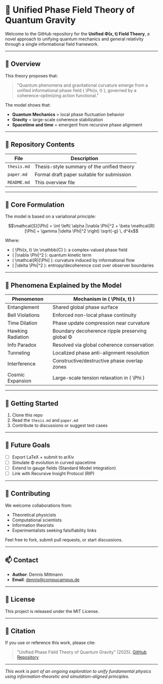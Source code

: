 # 🧠 Unified Phase Field Theory of Quantum Gravity

Welcome to the GitHub repository for the **Unified Φ(x, t) Field Theory**, a novel approach to unifying quantum mechanics and general relativity through a single informational field framework.

---

## 📘 Overview
This theory proposes that:

> "Quantum phenomena and gravitational curvature emerge from a unified informational phase field \( \Phi(x, t) \), governed by a coherence-optimizing action functional."

The model shows that:
- **Quantum Mechanics** = local phase fluctuation behavior
- **Gravity** = large-scale coherence stabilization
- **Spacetime and time** = emergent from recursive phase alignment

---

## 📂 Repository Contents

| File | Description |
|------|-------------|
| `thesis.md` | Thesis-style summary of the unified theory |
| `paper.md` | Formal draft paper suitable for submission |
| `README.md` | This overview file |
---

## 🧮 Core Formulation
The model is based on a variational principle:

```math
\mathcal{S}[\Phi] = \int \left( \alpha |\nabla \Phi|^2 + \beta \mathcal{R}[\Phi] + \gamma |\delta \Phi|^2 \right) \sqrt{-g} \, d^4x
```

Where:
- \( \Phi(x, t) \in \mathbb{C} \): a complex-valued phase field
- \( |\nabla \Phi|^2 \): quantum kinetic term
- \( \mathcal{R}[\Phi] \): curvature induced by informational flow
- \( |\delta \Phi|^2 \): entropy/decoherence cost over observer boundaries

---

## 🔬 Phenomena Explained by the Model
| Phenomenon            | Mechanism in \( \Phi(x, t) \)                          |
|----------------------|--------------------------------------------------------|
| Entanglement         | Shared global phase surface                             |
| Bell Violations      | Enforced non-local phase continuity                     |
| Time Dilation        | Phase update compression near curvature                 |
| Hawking Radiation    | Boundary decoherence ripple preserving global Φ         |
| Info Paradox         | Resolved via global coherence conservation              |
| Tunneling            | Localized phase anti-alignment resolution               |
| Interference         | Constructive/destructive phase overlap zones            |
| Cosmic Expansion     | Large-scale tension relaxation in \( \Phi \)             |

---

## 🚀 Getting Started
1. Clone this repo
2. Read the `thesis.md` and `paper.md`
3. Contribute to discussions or suggest test cases

---

## 🌌 Future Goals
- [ ] Export LaTeX + submit to arXiv
- [ ] Simulate Φ evolution in curved spacetime
- [ ] Extend to gauge fields (Standard Model integration)
- [ ] Link with Recursive Insight Protocol (RIP)

---

## 🤝 Contributing
We welcome collaborations from:
- Theoretical physicists
- Computational scientists
- Information theorists
- Experimentalists seeking falsifiability links

Feel free to fork, submit pull requests, or start discussions.

---

## 📫 Contact
- **Author**: Dennis Mittmann
- **Email**: dennis@compucampus.de
---

## 📜 License
This project is released under the MIT License.

---

## 🌟 Citation
If you use or reference this work, please cite:
> "Unified Phase Field Theory of Quantum Gravity" (2025). [GitHub Repository](https://github.com/Maetti79/Unified-Phi-Theory)

---

_This work is part of an ongoing exploration to unify fundamental physics using information-theoretic and simulation-aligned principles._
